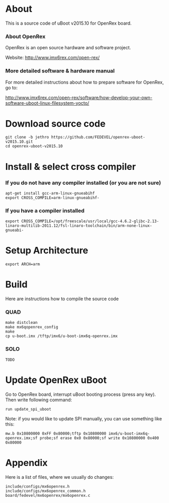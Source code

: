 # About
This is a source code of uBoot v2015.10 for OpenRex board.

### About OpenRex
OpenRex is an open source hardware and software project.


Website: http://www.imx6rex.com/open-rex/

### More detailed software & hardware manual
For more detailed instructions about how to prepare software for OpenRex, go to:


http://www.imx6rex.com/open-rex/software/how-develop-your-own-software-uboot-linux-filesystem-yocto/

# Download source code
    git clone -b jethro https://github.com/FEDEVEL/openrex-uboot-v2015.10.git
    cd openrex-uboot-v2015.10

# Install & select cross compiler

### If you do not have any compiler installed (or you are not sure)
    apt-get install gcc-arm-linux-gnueabihf
    export CROSS_COMPILE=arm-linux-gnueabihf-

### If you have a compiler installed
    export CROSS_COMPILE=/opt/freescale/usr/local/gcc-4.6.2-glibc-2.13-linaro-multilib-2011.12/fsl-linaro-toolchain/bin/arm-none-linux-gnueabi-

# Setup Architecture
    export ARCH=arm

# Build 
Here are instructions how to compile the source code
### QUAD
    make distclean
    make mx6qopenrex_config
    make
    cp u-boot.imx /tftp/imx6/u-boot-imx6q-openrex.imx

### SOLO
    TODO

# Update OpenRex uBoot
Go to OpenRex board, interrupt uBoot booting process (press any key). Then write following command:


    run update_spi_uboot

Note: if you would like to update SPI manually, you can use something like this:


    mw.b 0x10800000 0xFF 0x80000;tftp 0x10800000 imx6/u-boot-imx6q-openrex.imx;sf probe;sf erase 0x0 0x80000;sf write 0x10800000 0x400 0x80000

# Appendix
Here is a list of files, where we usually do changes:


    include/configs/mx6openrex.h
    include/configs/mx6openrex_common.h
    board/fedevel/mx6openrex/mx6openrex.c
    


